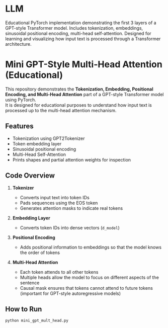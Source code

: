 # LLM
Educational PyTorch implementation demonstrating the first 3 layers of a GPT-style Transformer model. Includes tokenization, embeddings, sinusoidal positional encoding, multi-head self-attention. Designed for learning and visualizing how input text is processed through a Transformer architecture.



# Mini GPT-Style Multi-Head Attention (Educational)

This repository demonstrates the **Tokenization, Embedding, Positional Encoding, and Multi-Head Attention** part of a GPT-style Transformer model using PyTorch.  
It is designed for educational purposes to understand how input text is processed up to the multi-head attention mechanism.

## Features

- Tokenization using GPT2Tokenizer
- Token embedding layer
- Sinusoidal positional encoding
- Multi-Head Self-Attention
- Prints shapes and partial attention weights for inspection

## Code Overview

1. **Tokenizer**
   - Converts input text into token IDs
   - Pads sequences using the EOS token
   - Generates attention masks to indicate real tokens

2. **Embedding Layer**
   - Converts token IDs into dense vectors (`d_model`)

3. **Positional Encoding**
   - Adds positional information to embeddings so that the model knows the order of tokens

4. **Multi-Head Attention**
   - Each token attends to all other tokens
   - Multiple heads allow the model to focus on different aspects of the sentence
   - Causal mask ensures that tokens cannot attend to future tokens (important for GPT-style autoregressive models)

## How to Run

```bash
python mini_gpt_mult_head.py
